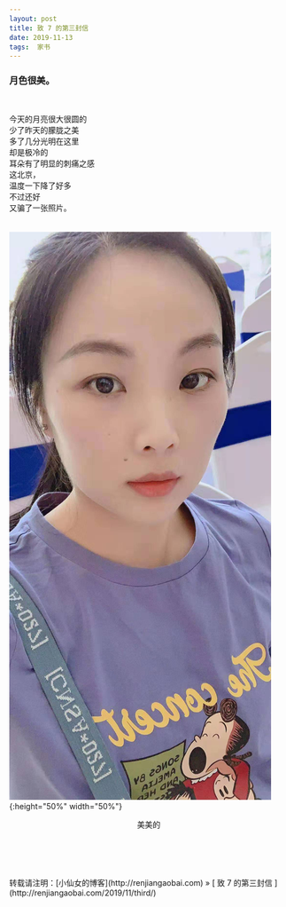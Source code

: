 ```yaml
---
layout: post  
title: 致 7 的第三封信 
date: 2019-11-13  
tags:  家书
---
```

### 月色很美。  

<br/> 

今天的月亮很大很圆的  
少了昨天的朦胧之美  
多了几分光明在这里  
却是极冷的  
耳朵有了明显的刺痛之感  
这北京，  
温度一下降了好多  
不过还好  
又骗了一张照片。  
<br/>
<br/>
![](/images/third/third.jpeg){:height="50%" width="50%"}

<center>
美美的
</center>

<br/> 
<br/> 
<br/> 
<br/> 
<br/> 
转载请注明：[小仙女的博客](http://renjiangaobai.com) » [ 致 7 的第三封信 ](http://renjiangaobai.com/2019/11/third/)  
<br/>